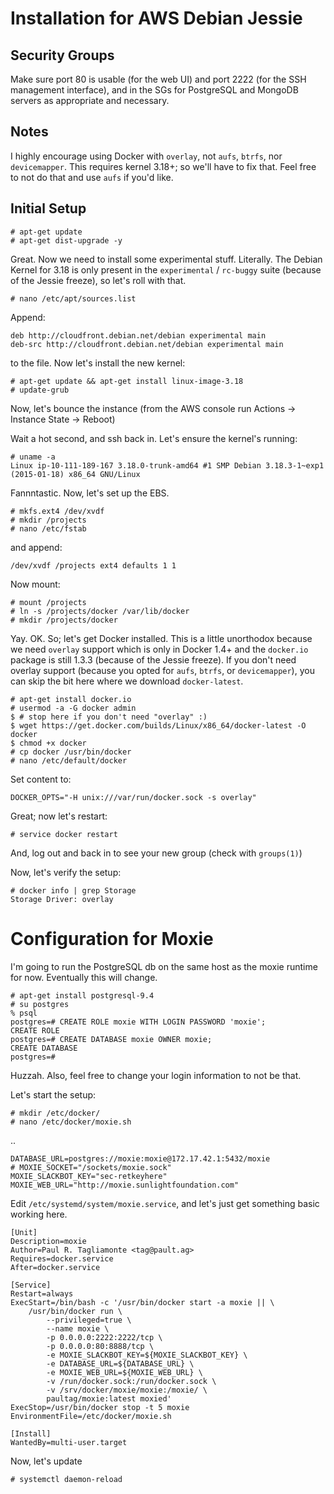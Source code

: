 Installation for AWS Debian Jessie
==================================


Security Groups
---------------

Make sure port 80 is usable (for the web UI) and port 2222 (for the SSH
management interface), and in the SGs for PostgreSQL and MongoDB servers as
appropriate and necessary.


Notes
-----

I highly encourage using Docker with `overlay`, not `aufs`, `btrfs`, nor
`devicemapper`. This requires kernel 3.18+; so we'll have to fix that. Feel free
to not do that and use `aufs` if you'd like.


Initial Setup
-------------

    # apt-get update
    # apt-get dist-upgrade -y

Great. Now we need to install some experimental stuff. Literally. The Debian
Kernel for 3.18 is only present in the `experimental` / `rc-buggy` suite
(because of the Jessie freeze), so let's roll with that.

    # nano /etc/apt/sources.list

Append:

    deb http://cloudfront.debian.net/debian experimental main
    deb-src http://cloudfront.debian.net/debian experimental main

to the file. Now let's install the new kernel:

    # apt-get update && apt-get install linux-image-3.18
    # update-grub

Now, let's bounce the instance (from the AWS console run
Actions -> Instance State -> Reboot)

Wait a hot second, and ssh back in. Let's ensure the kernel's running:

    # uname -a
    Linux ip-10-111-189-167 3.18.0-trunk-amd64 #1 SMP Debian 3.18.3-1~exp1 (2015-01-18) x86_64 GNU/Linux

Fannntastic. Now, let's set up the EBS.

    # mkfs.ext4 /dev/xvdf
    # mkdir /projects
    # nano /etc/fstab

and append:

    /dev/xvdf /projects ext4 defaults 1 1

Now mount:

    # mount /projects
    # ln -s /projects/docker /var/lib/docker
    # mkdir /projects/docker

Yay. OK. So; let's get Docker installed. This is a little unorthodox because we
need `overlay` support which is only in Docker 1.4+ and the `docker.io` package
is still 1.3.3 (because of the Jessie freeze).  If you don't need overlay
support (because you opted for `aufs`, `btrfs`, or `devicemapper`), you can skip
the bit here where we download `docker-latest`.

    # apt-get install docker.io
    # usermod -a -G docker admin
    $ # stop here if you don't need "overlay" :)
    $ wget https://get.docker.com/builds/Linux/x86_64/docker-latest -O docker
    $ chmod +x docker
    # cp docker /usr/bin/docker
    # nano /etc/default/docker

Set content to:

    DOCKER_OPTS="-H unix:///var/run/docker.sock -s overlay"

Great; now let's restart:

    # service docker restart

And, log out and back in to see your new group (check with `groups(1)`)

Now, let's verify the setup:

    # docker info | grep Storage
    Storage Driver: overlay


Configuration for Moxie
=======================

I'm going to run the PostgreSQL db on the same host as the moxie runtime for
now. Eventually this will change.

    # apt-get install postgresql-9.4
    # su postgres
    % psql
    postgres=# CREATE ROLE moxie WITH LOGIN PASSWORD 'moxie';
    CREATE ROLE
    postgres=# CREATE DATABASE moxie OWNER moxie;
    CREATE DATABASE
    postgres=# 

Huzzah. Also, feel free to change your login information to not be that.

Let's start the setup:

    # mkdir /etc/docker/
    # nano /etc/docker/moxie.sh

..

    DATABASE_URL=postgres://moxie:moxie@172.17.42.1:5432/moxie
    # MOXIE_SOCKET="/sockets/moxie.sock"
    MOXIE_SLACKBOT_KEY="sec-retkeyhere"
    MOXIE_WEB_URL="http://moxie.sunlightfoundation.com"


Edit `/etc/systemd/system/moxie.service`, and let's just get something
basic working here.

    [Unit]
    Description=moxie
    Author=Paul R. Tagliamonte <tag@pault.ag>
    Requires=docker.service
    After=docker.service
    
    [Service]
    Restart=always
    ExecStart=/bin/bash -c '/usr/bin/docker start -a moxie || \
        /usr/bin/docker run \
            --privileged=true \
            --name moxie \
            -p 0.0.0.0:2222:2222/tcp \
            -p 0.0.0.0:80:8888/tcp \
            -e MOXIE_SLACKBOT_KEY=${MOXIE_SLACKBOT_KEY} \
            -e DATABASE_URL=${DATABASE_URL} \
            -e MOXIE_WEB_URL=${MOXIE_WEB_URL} \
            -v /run/docker.sock:/run/docker.sock \
            -v /srv/docker/moxie/moxie:/moxie/ \
            paultag/moxie:latest moxied'
    ExecStop=/usr/bin/docker stop -t 5 moxie
    EnvironmentFile=/etc/docker/moxie.sh
    
    [Install]
    WantedBy=multi-user.target

Now, let's update

    # systemctl daemon-reload
